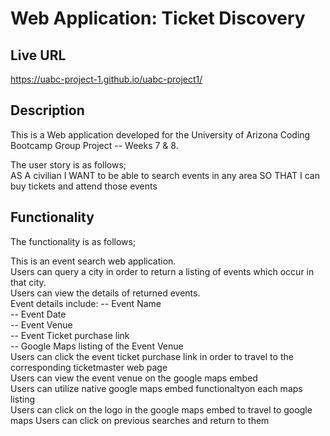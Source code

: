 # Web Application: Ticket Discovery

## Live URL
https://uabc-project-1.github.io/uabc-project1/

## Description
This is a Web application developed for the University of Arizona Coding Bootcamp Group Project -- Weeks 7 & 8. 

The user story is as follows;     
AS A civilian
I WANT to be able to search events in any area 
SO THAT I can buy tickets and attend those events   

## Functionality 
The functionality is as follows;   

This is an event search web application.      
Users can query a city in order to return a listing of events which occur in that city.   
Users can view the details of returned events.   
Event details include: 
-- Event Name      
-- Event Date     
-- Event Venue    
-- Event Ticket purchase link    
-- Google Maps listing of the Event Venue   
Users can click the event ticket purchase link in order to travel to the corresponding ticketmaster web page    
Users can view the event venue on the google maps embed    
Users can utilize native google maps embed functionaltyon each maps listing    
Users can click on the logo in the google maps embed to travel to google maps
Users can click on previous searches and return to them


